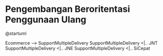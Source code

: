 # Pengembangan Beroritentasi Penggunaan Ulang

<plantuml>
@startuml

Ecommerce --> SupportMultipleDelivery
SupportMultipleDelivery <|.. JNT
SupportMultipleDelivery <|.. JNE
SupportMultipleDelivery <|.. SiCepat
